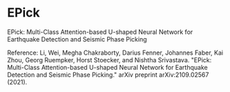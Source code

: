 # EPick
EPick: Multi-Class Attention-based U-shaped Neural Network for Earthquake Detection and Seismic Phase Picking

Reference:
Li, Wei, Megha Chakraborty, Darius Fenner, Johannes Faber, Kai Zhou, Georg Ruempker, Horst Stoecker, and Nishtha Srivastava. "EPick: Multi-Class Attention-based U-shaped Neural Network for Earthquake Detection and Seismic Phase Picking." arXiv preprint arXiv:2109.02567 (2021).
